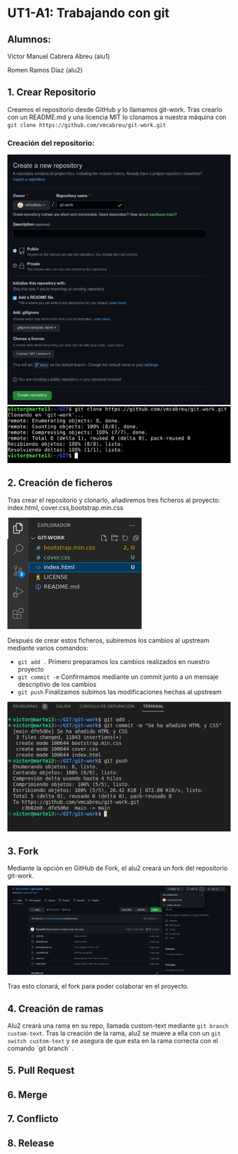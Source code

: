 # UT1-A1: Trabajando con git

## Alumnos:

Víctor Manuel Cabrera Abreu (alu1)

Romen Ramos Díaz (alu2)

## 1. Crear Repositorio

Creamos el repositorio desde GitHub y lo llamamos git-work. Tras crearlo con un README.md y una licencia MIT lo clonamos a nuestra máquina con `git clone https://github.com/vmcabreu/git-work.git`

### Creación del repositorio:
<img src="img\0.png">

<img src="img\1.png">

## 2. Creación de ficheros

Tras crear el repositorio y clonarlo, añadiremos tres ficheros al proyecto: index.html, cover.css,bootstrap.min.css

<img src="img\2.png">

Después de crear estos ficheros, subiremos los cambios al upstream mediante varios comandos:
- `git add .` Primero preparamos los cambios realizados en nuestro proyecto
- `git commit -m` Confirmamos mediante un commit junto a un mensaje descriptivo de los cambios
- `git push` Finalizamos subimos las modificaciones hechas al upstream

<img src="img\3.png">

## 3. Fork
Mediante la opción en GitHub de Fork, el alu2 creará un fork del repositorio git-work.

<img src="img\3_1.png">

Tras esto clonará, el fork para poder colaborar en el proyecto.

## 4. Creación de ramas
Alu2 creará una rama en su repo, llamada custom-text mediante `git branch custom-text`.
Tras la creación de la rama, alu2 se mueve a ella con un `git switch custom-text` y se asegura de que esta en la rama correcta con el comando ´git branch´ .

## 5. Pull Request

## 6. Merge

## 7. Conflicto

## 8. Release
  
 
